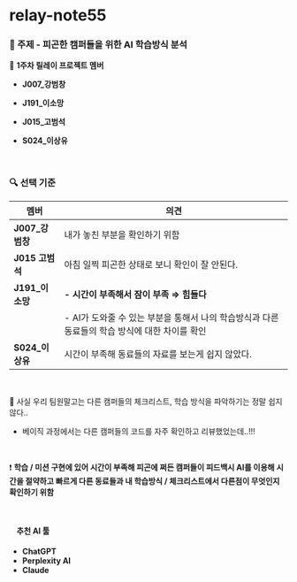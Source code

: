 # relay-note55

### 🥱 주제 - **피곤한 캠퍼들을 위한 AI 학습방식 분석**

👤 **1주차 릴레이 프로젝트 멤버**

- **J007\_강범창**
- **J191\_이소망**

- **J015\_고범석**
- **S024\_이상유**

</br>

### 🔍 선택 기준

| 멤버             | 의견                                                                                           |
| ---------------- | ---------------------------------------------------------------------------------------------- |
| **J007\_강범창** | 내가 놓친 부분을 확인하기 위함                                                                 |
| **J015 고범석**  | 아침 일찍 피곤한 상태로 보니 확인이 잘 안된다.                                                 |
| **J191\_이소망** | **- 시간이 부족해서 잠이 부족 ⇒ 힘들다**                                                       |
|                  | - AI가 도와줄 수 있는 부분을 통해서 나의 학습방식과 다른 동료들의 학습 방식에 대한 차이를 확인 |
| **S024\_이상유** | 시간이 부족해 동료들의 자료를 보는게 쉽지 않았다.                                              |

</br>

🤔 사실 우리 팀원말고는 다른 캠퍼들의 체크리스트, 학습 방식을 파악하기는 정말 쉽지 않다..

- 베이직 과정에서는 다른 캠퍼들의 코드를 자주 확인하고 리뷰했었는데..!!!

</br>

❗ **학습 / 미션 구현에 있어 시간이 부족해 피곤에 쩌든 캠퍼들이 피드백시 AI를 이용해 시간을 절약하고 빠르게 다른 동료들과 내 학습방식 / 체크리스트에서 다른점이 무엇인지 확인하기 위함**

</br>

#### <img width="10" height="10" src = "https://noticon-static.tammolo.com/dgggcrkxq/image/upload/v1678190474/noticon/fenra4zau2wyqushekwb.png"> 추천 AI 툴

- **ChatGPT**
- **Perplexity AI**
- **Claude**

